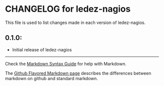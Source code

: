 # CHANGELOG for ledez-nagios

This file is used to list changes made in each version of ledez-nagios.

## 0.1.0:

* Initial release of ledez-nagios

- - -
Check the [Markdown Syntax Guide](http://daringfireball.net/projects/markdown/syntax) for help with Markdown.

The [Github Flavored Markdown page](http://github.github.com/github-flavored-markdown/) describes the differences between markdown on github and standard markdown.
